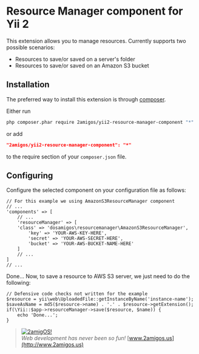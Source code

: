 Resource Manager component for Yii 2
===========================

This extension allows you to manage resources. Currently supports two possible scenarios: 

- Resources to save/or saved on a server's folder
- Resources to save/or saved on an Amazon S3 bucket



Installation
------------

The preferred way to install this extension is through [composer](http://getcomposer.org/download/).

Either run

```sh
php composer.phar require 2amigos/yii2-resource-manager-component "*"
```

or add

```json
"2amigos/yii2-resource-manager-component": "*"
```

to the require section of your `composer.json` file.

Configuring
--------------------------

Configure the selected component on your configuration file as follows:

```
// For this example we using AmazonS3ResourceManager component
// ...
'components' => [  
	// ...   
	'resourceManager' => [
	'class' => 'dosamigos\resourcemanager\AmazonS3ResourceManager',
		'key' => 'YOUR-AWS-KEY-HERE',
		'secret' => 'YOUR-AWS-SECRET-HERE',
		'bucket' => 'YOUR-AWS-BUCKET-NAME-HERE'
	]
	// ...
]
// ...  
```

Done... Now, to save a resource to AWS S3 server, we just need to do the following:

```
// Defensive code checks not written for the example
$resource = yii\web\UploadedFile::getInstanceByName('instance-name');
$saveAsName = md5($resource->name) . '.' . $resource->getExtension();
if(\Yii::$app->resourceManager->save($resource, $name)) {
    echo 'Done...';
}

```

> [![2amigOS!](http://www.gravatar.com/avatar/55363394d72945ff7ed312556ec041e0.png)](http://www.2amigos.us)  
<i>Web development has never been so fun!</i>
[www.2amigos.us](http://www.2amigos.us)
